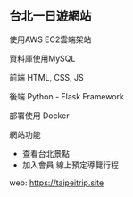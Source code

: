 ## 台北一日遊網站

使用AWS EC2雲端架站

資料庫使用MySQL

前端 HTML, CSS, JS

後端 Python - Flask Framework

部署使用 Docker 

網站功能
* 查看台北景點
* 加入會員 線上預定導覽行程

web: https://taipeitrip.site
